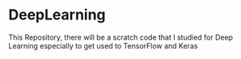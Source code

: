# DeepLearning

This Repository, there will be a scratch code that I studied for Deep Learning especially to get used to TensorFlow and Keras

